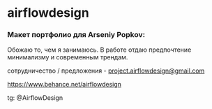 # airflowdesign

### Макет портфолио для Arseniy Popkov:

Обожаю то, чем я занимаюсь.
В работе отдаю предпочтение минимализму и современным трендам.

сотрудничество / предложения - project.airflowdesign@gmail.com

https://www.behance.net/airflowdesign

tg: @AirflowDesign
